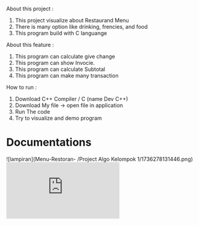 About this project :
  1. This project visualize about Restaurand Menu
  2. There is many option like drinking, frencies, and food
  3. This program build with C languange


About this feature :
  1. This program can calculate give change
  2. This program can show Invocie.
  3. This program can calculate Subtotal
  4. This program can make many transaction


How to run :
  1. Download C++ Compiler / C (name Dev C++)
  2. Download My file -> open file in application
  3. Run The code
  4. Try to visualize and demo program

# Documentations 
![lampiran](Menu-Restoran- /Project Algo Kelompok 1/1736278131446.png)
![dokumentasi](https://github.com/Vanss3375/Menu-Restoran-/blob/main/Project%20Algo%20Kelompok%201/Projek%20Membuat%20Menu%20Restoran.pdf)
